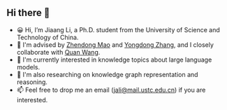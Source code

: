 ## Hi there 👋 

- 😀 Hi, I’m Jiaang Li, a Ph.D. student from the University of Science and Technology of China.
- 💪 I'm advised by [Zhendong Mao](https://scholar.google.com/citations?hl=zh-CN&user=m-0P8sgAAAAJ) and [Yongdong Zhang](https://scholar.google.com/citations?hl=zh-CN&user=hxGs4ukAAAAJ), and I closely collaborate with [Quan Wang](https://scholar.google.com/citations?user=l2yEbhAAAAAJ&hl=zh-CN&oi=ao).
- 👀 I'm currently interested in knowledge topics about large language models.
- 🌱 I'm also researching on knowledge graph representation and reasoning.
- 📫 Feel free to drop me an email ([jali@mail.ustc.edu.cn](mailto:jali@mail.ustc.edu.cn)) if you are interested.

<!---
JiaangL/JiaangL is a ✨ special ✨ repository because its `README.md` (this file) appears on your GitHub profile.
You can click the Preview link to take a look at your changes.
--->
